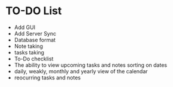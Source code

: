 # TO-DO List

- Add GUI
- Add Server Sync
- Database format
- Note taking
- tasks taking
- To-Do checklist
- The ability to view upcoming tasks and notes sorting on dates
- daily, weakly, monthly and yearly view of the calendar
- reocurring tasks and notes
